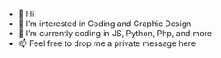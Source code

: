 - 👋 Hi!
- 👀 I’m interested in Coding and Graphic Design
- 🌱 I’m currently coding in JS, Python, Php, and more
- 📫 Feel free to drop me a private message here

<!---
bb222nm/bb222nm is a ✨ special ✨ repository because its `README.md` (this file) appears on your GitHub profile.
You can click the Preview link to take a look at your changes.
--->
